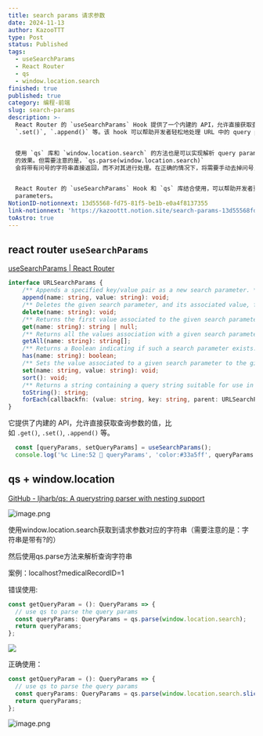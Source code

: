 ```yaml
---
title: search params 请求参数
date: 2024-11-13
author: KazooTTT
type: Post
status: Published
tags:
  - useSearchParams
  - React Router
  - qs
  - window.location.search
finished: true
published: true
category: 编程-前端
slug: search-params
description: >-
  React Router 的 `useSearchParams` Hook 提供了一个内建的 API，允许直接获取查询参数的值，比如 `.get()`,
  `.set()`, `.append()` 等。该 hook 可以帮助开发者轻松地处理 URL 中的 query parameters。


  使用 `qs` 库和 `window.location.search` 的方法也是可以实现解析 query parameters
  的效果。但需要注意的是，`qs.parse(window.location.search)`
  会将带有问号的字符串直接返回，而不对其进行处理。在正确的情况下，将需要手动去掉问号，以得到期望的结果。


  React Router 的 `useSearchParams` Hook 和 `qs` 库结合使用，可以帮助开发者更容易地管理 URL 中的 query
  parameters。
NotionID-notionnext: 13d55568-fd75-81f5-be1b-e0a4f8137355
link-notionnext: 'https://kazoottt.notion.site/search-params-13d55568fd7581f5be1be0a4f8137355'
toAstro: true
---
```


## react router `useSearchParams`

[useSearchParams  | React Router](https://reactrouter.com/en/main/hooks/use-search-params#usesearchparams)

``` ts
interface URLSearchParams {
    /** Appends a specified key/value pair as a new search parameter. */
    append(name: string, value: string): void;
    /** Deletes the given search parameter, and its associated value, from the list of all search parameters. */
    delete(name: string): void;
    /** Returns the first value associated to the given search parameter. */
    get(name: string): string | null;
    /** Returns all the values association with a given search parameter. */
    getAll(name: string): string[];
    /** Returns a Boolean indicating if such a search parameter exists. */
    has(name: string): boolean;
    /** Sets the value associated to a given search parameter to the given value. If there were several values, delete the others. */
    set(name: string, value: string): void;
    sort(): void;
    /** Returns a string containing a query string suitable for use in a URL. Does not include the question mark. */
    toString(): string;
    forEach(callbackfn: (value: string, key: string, parent: URLSearchParams) => void, thisArg?: any): void;
}

```

它提供了内建的 API，允许直接获取查询参数的值，比如 `.get()`, `.set()`, `.append()` 等。

``` ts
  const [queryParams, setQueryParams] = useSearchParams();
  console.log('%c Line:52 🍿 queryParams', 'color:#33a5ff', queryParams.get('medicalRecordID'));
```

## qs + window.location

[GitHub - ljharb/qs: A querystring parser with nesting support](https://github.com/ljharb/qs)

![image.png](https://pictures.kazoottt.top/2024/11/20241113-9c3c37d82dd684dc8ca2b75cfb16784e.png)

使用window.location.search获取到请求参数对应的字符串（需要注意的是：字符串是带有?的）

然后使用qs.parse方法来解析查询字符串

案例：localhost?medicalRecordID=1

错误使用:

``` ts
const getQueryParam = (): QueryParams => {
  // use qs to parse the query params
  const queryParams: QueryParams = qs.parse(window.location.search);
  return queryParams;
};
```

![](https://pictures.kazoottt.top/2024/11/20241113-157c9570908a6b1f584ae28db3eebf1d.png)

正确使用：

``` ts
const getQueryParam = (): QueryParams => {
  // use qs to parse the query params
  const queryParams: QueryParams = qs.parse(window.location.search.slice(1));
  return queryParams;
};
```

![image.png](https://pictures.kazoottt.top/2024/11/20241113-48ad512e7639c8027216269380b7cacf.png)
